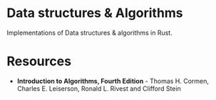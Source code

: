 # Data structures & Algorithms

Implementations of Data structures & algorithms in Rust.

# Resources

- **Introduction to Algorithms, Fourth Edition** - Thomas H. Cormen, Charles E. Leiserson,
Ronald L. Rivest and Clifford Stein
